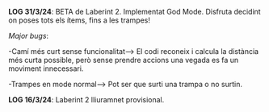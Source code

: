 **LOG 31/3/24**: BETA de Laberint 2.           Implementat God Mode. Disfruta decidint on poses tots els ítems, fins a les trampes! 
         
*Major bugs*: 

   -Camí més curt sense funcionalitat--> El codi reconeix i calcula la distància més curta possible, però sense prendre accions una vegada es fa un moviment innecessari.
          
   -Trampes en mode normal--> Pot ser que surti una trampa o no surtin. 



**LOG 16/3/24**: Laberint 2 lliuramnet provisional.
